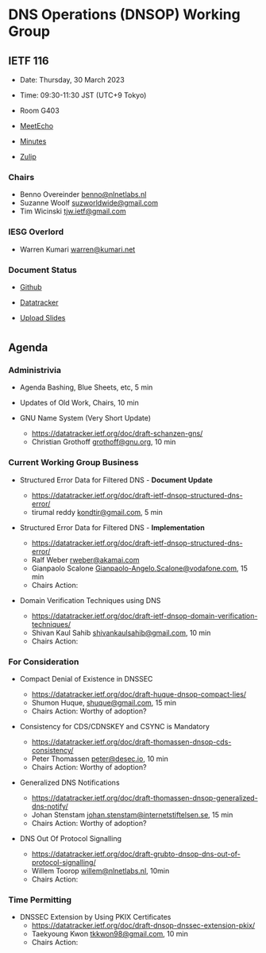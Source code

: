 
# DNS Operations (DNSOP) Working Group
## IETF 116

* Date: Thursday, 30 March 2023
* Time: 09:30-11:30 JST (UTC+9 Tokyo)
* Room G403

* [MeetEcho](https://meetings.conf.meetecho.com/ietf116/?group=dnsop&short=&item=1)
* [Minutes](https://notes.ietf.org/notes-ietf-116-dnsop)

* [Zulip](https://zulip.ietf.org/#narrow/stream/dnsop)

### Chairs
* Benno Overeinder [benno@nlnetlabs.nl](benno@nlnetlabs.nl)
* Suzanne Woolf [suzworldwide@gmail.com](suzworldwide@gmail.com)
* Tim Wicinski [tjw.ietf@gmail.com](tjw.ietf@gmail.com)

### IESG Overlord
* Warren Kumari [warren@kumari.net](warren@kumari.net)

### Document Status
* [Github](https://github.com/ietf-wg-dnsop/wg-materials/blob/main/dnsop-document-status.md)
* [Datatracker](https://datatracker.ietf.org/wg/dnsop/documents/)

* [Upload Slides](https://datatracker.ietf.org/meeting/116/session/dnsop)

#
## Agenda

### Administrivia

* Agenda Bashing, Blue Sheets, etc, 5 min

* Updates of Old Work, Chairs, 10 min

*   GNU Name System (Very Short Update)
    - https://datatracker.ietf.org/doc/draft-schanzen-gns/
    - Christian Grothoff <grothoff@gnu.org>, 10 min

### Current Working Group Business

*   Structured Error Data for Filtered DNS - **Document Update**
    - https://datatracker.ietf.org/doc/draft-ietf-dnsop-structured-dns-error/
    - tirumal reddy <kondtir@gmail.com>, 5 min

*   Structured Error Data for Filtered DNS - **Implementation**
    - https://datatracker.ietf.org/doc/draft-ietf-dnsop-structured-dns-error/
    - Ralf Weber <rweber@akamai.com>
    - Gianpaolo Scalone <Gianpaolo-Angelo.Scalone@vodafone.com>, 15 min
    - Chairs Action:

*   Domain Verification Techniques using DNS
    - https://datatracker.ietf.org/doc/draft-ietf-dnsop-domain-verification-techniques/
    - Shivan Kaul Sahib <shivankaulsahib@gmail.com>, 10 min
    - Chairs Action:

### For Consideration

*   Compact Denial of Existence in DNSSEC
    - https://datatracker.ietf.org/doc/draft-huque-dnsop-compact-lies/
    - Shumon Huque, <shuque@gmail.com>, 15 min
    - Chairs Action: Worthy of adoption?

*   Consistency for CDS/CDNSKEY and CSYNC is Mandatory
    - https://datatracker.ietf.org/doc/draft-thomassen-dnsop-cds-consistency/
    - Peter Thomassen <peter@desec.io>, 10 min
    - Chairs Action: Worthy of adoption?

*   Generalized DNS Notifications
    - https://datatracker.ietf.org/doc/draft-thomassen-dnsop-generalized-dns-notify/
    - Johan Stenstam <johan.stenstam@internetstiftelsen.se>, 15 min
    - Chairs Action: Worthy of adoption?

*   DNS Out Of Protocol Signalling
    - https://datatracker.ietf.org/doc/draft-grubto-dnsop-dns-out-of-protocol-signalling/
    - Willem Toorop <willem@nlnetlabs.nl>, 10min
    - Chairs Action:

### Time Permitting

*   DNSSEC Extension by Using PKIX Certificates
    - https://datatracker.ietf.org/doc/draft-dnsop-dnssec-extension-pkix/
    - Taekyoung Kwon <tkkwon98@gmail.com>, 10 min
    - Chairs Action:

